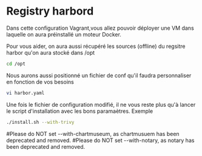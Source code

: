 # Registry harbord
Dans cette configuration Vagrant,vous allez pouvoir déployer une VM dans laquelle on aura préinstallé un moteur Docker. 

Pour vous aider, on aura aussi récupéré les sources (offline) du regsitre harbor qu'on aura stocké dans /opt
```bash 
cd /opt
```
Nous aurons aussi positionné un fichier de conf qu'il faudra personnaliser en fonction de vos besoins 
```bash 
vi harbor.yaml
```
Une fois le fichier de configuration modifié, il ne vous reste plus qu'à lancer le script d'installation avec les bons paramaètres. Exemple 
```bash 
./install.sh --with-trivy
```
#Please do NOT set --with-chartmuseum, as chartmusuem has been deprecated and removed.
#Please do NOT set --with-notary, as notary has been deprecated and removed.
